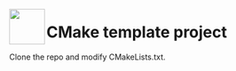 <img src="imgs/icons8-puzzle-500.png" width="64" height="64" align="left"></img>
# CMake template project
Clone the repo and modify CMakeLists.txt.

